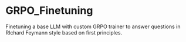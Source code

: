 # GRPO_Finetuning
Finetuning a base LLM with custom GRPO trainer to answer questions in RIchard Feymann style based on first principles.
